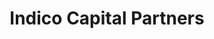 ---
layout: firm_page
title: "Indico Capital Partners"
id: "indicocapital.com"
permalink: "/indicocapitalpartnersindicocapital.com/"
website: "https://www.indicocapital.com"
offices: "Lisbon (Portugal), Madrid (Spain)"
investment_stages: "Seed, Series A"
portfolio_companies: "Anchorage, Arborea, Artpool, Attentive, BAMandBOO, Barkyn, Beeyard, Bildia, BioMimetx, Bitcliq, Bizay, Cargofive, Conexa, Data4Deals, EatTasty, Eleos, Exclusible, FOSSA Systems, Farfetch, Fever, Talkdesk"
portfolio_link: "https://www.indicocapital.com/our-companies"
investment_markets: "Artificial Intelligence, Web3, Marketplaces, Big Data, Enterprise SaaS, IoT/Robotics, Fintech, Security and Privacy, SpaceTech, Coastal Tourism Services, Sustainable Aquaculture, Blue Biotech/Engineered Marine Biology, Sustainable Fisheries, Software, Ocean Renewable Energy, Maritime Operations, Shipbuilding & Repair, Ocean Security, Waste & Circular Economy, Green Shipping"
founded_year: "2018"
description: "Indico Capital Partners is a venture capital firm investing in high-growth tech and sustainable companies, primarily in Portugal, Spain, and Italy. They focus on supporting entrepreneurs expanding from local to global markets, providing capital and expertise for growth. Their investments range from pre-seed to later stages."
linkedin: "https://www.linkedin.com/company/indico-capital-partners/"
twitter: "https://twitter.com/IndicoCapital"
instagram: "https://www.instagram.com/indicocapital/"
team_page: "https://www.indicocapital.com/about-us#our-team"
investor_type: "Venture Capital"
crunchbase: "https://www.crunchbase.com/organization/indico-capital-partners"
pitchbook: "https://pitchbook.com/profiles/investor/233537-14"

# SEO Optimization
meta_title: "Indico Capital Partners - VC Firm - projectstartups.com"
meta_description: "Indico Capital Partners, Indico Capital Partners is a venture capital firm investing in high-growth tech and sustainable companies, primarily in Portugal, Spain, and Italy. Th..."
meta_keywords: "Indico Capital Partners, Artificial Intelligence, Web3, Marketplaces, Big Data, Enterprise SaaS, IoT/Robotics, Fintech, Security and Privacy, SpaceTech, Coastal Tourism Services, Sustainable Aquaculture, Blue Biotech/Engineered Marine Biology, Sustainable Fisheries, Software, Ocean Renewable Energy, Maritime Operations, Shipbuilding & Repair, Ocean Security, Waste & Circular Economy, Green Shipping, VC firm, venture capital, startup investor, projectstartups.com"
canonical_url: "https://vc.projectstartups.com/indicocapitalpartnersindicocapital.com/"
---